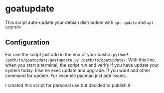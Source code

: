 # goatupdate

This script auto-update your debian distribution with `apt update` and `apt upgrade`

## Configuration

For use the script just add in the end of your bashrc  `python3 /path/to/goatupdate/goatupdate.py /path/to/goatupdate/`. 
With this line, when you start a terminal, the script run and verify if you have update your system today. Else he exec update and upgrade.
If you want add other command for update. For example pacman just add issues. 

I created this script for personal use but decided to publish it 

